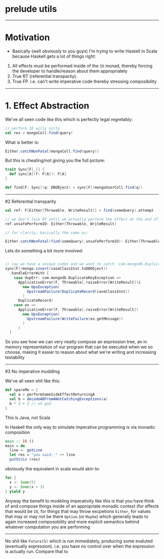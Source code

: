
# prelude utils

---

# Motivation

* Basically (well obviously to you guys) I'm trying to write Haskell in Scala because Haskell gets a lot of things right:
1. All effects must be performed inside of the `IO` monad, thereby forcing the developer to handle/reason about them appropriately
2. True RT (referential transparity).
3. True FP. i.e. can't write imperative code thereby stressing composibility

---

# 1. Effect Abstraction

We've all seen code like this which is perfectly legal regretably:

```scala
// perform IO willy nilly
val res = mongoColl.find(query)
```

What is better is:

```scala
Either.catchNonFatal(mongoColl.find(query))
```

But this is cheating/not giving you the full picture:

```scala
trait Sync[F[_]] {
  def sync[A](f: F[A]): F[A]
}

def find[F: Sync](q: DBOBject) = sync[F](mongoUserColl.find(q))

```

---

#2 Referential transparity

```scala
val ref: F[Either[Throwable, WriteResult]] = find(someQuery).attempt

// we don't lose RT until we actually perform the effect at the end of the world
ref.unsafePerformIO: Either[Throwable, WriteResult]

// for clarity, basically the same as:

Either.catchNonFatal(find(someQuery).unsafePerformIO): Either[Throwable, WriteResult]

```

Lets do something a bit more involved:

```scala

// say we have a unique index and we want to catch `com.mongodb.DuplicateKeyException` exceptions
sync[F](mongo.insert(caseClassInst.toDBObject))
  .handleErrorWith {
    case dupErr: com.mongodb.DuplicateKeyException =>
      ApplicativeError[F, Throwable].raiseError[WriteResult](i
        new UpsException(
          UpstreamFailure(DuplicateRecord(caseClassInst))
        )
      DuplicateRecord)
    case ex =>
      ApplicativeError[F, Throwable].raiseError[WriteResult](
        new UpsException(
          UpstreamFailure(WriteFailure(ex.getMessage))
        )
      )
  }

```


So you see how we can very neatly compose an expression tree, an in memory representation of our program
that can be executed when we so choose, making it easier to reason about what we're writing and increasing
testability

---

#3 No imperative muddling

We've all seen shit like this:

```scala
def spareMe = {
  val a = performSomeSideEffectReturningA
  val b = decodeABFromANotCatchingExceptions(a)
  b * 3 + 2 // oh god
}
```

This is Java, not Scala

In Haskell the only way to simulate imperative programming is via monadic composition

```haskell
main :: IO ()
main = do
  line <- getLine
  let res = "you said: " ++ line
  putStrLn (res)
```

obviously the equivalent in scala would akin to:

```scala
for {
  x <- Some(5)
  y <- Some(x + 3)
} yield y
```

Anyway the benefit to modeling imperativity like this is that you have think of and compose things
inside of an appropriate monadic context (for effects that would be `IO`, for things that may throw excpetions `Either`,
for values that may or may not be there `Option` (or `Maybe`) which generally leads to again increased composobility and
more explicit semantics behind whatever computation you are performing

---


No shit like `Future(5)` which is run immediately, producing some evaluted (eventually expression). i.e. you have no control over when the expression is actually run. Compare that to
